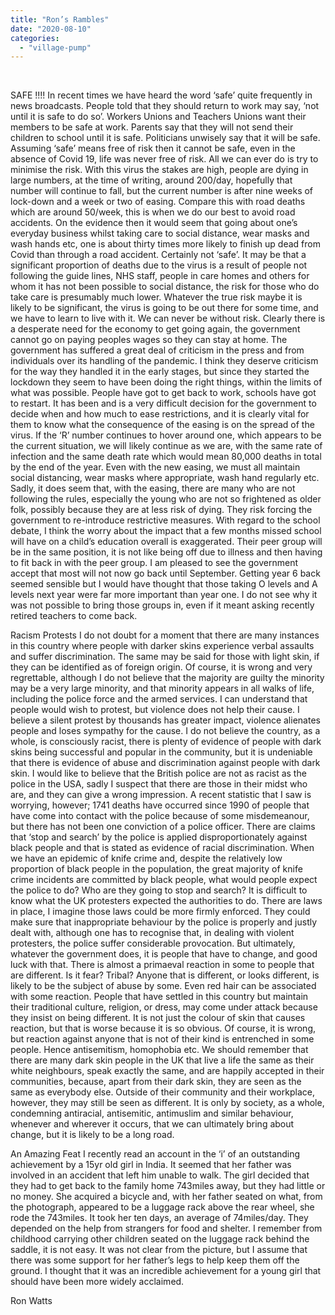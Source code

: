 ```yaml
---
title: "Ron’s Rambles"
date: "2020-08-10"
categories: 
  - "village-pump"
---
```


 

SAFE !!!! In recent times we have heard the word ‘safe’ quite frequently in news broadcasts. People told that they should return to work may say, ‘not until it is safe to do so’. Workers Unions and Teachers Unions want their members to be safe at work. Parents say that they will not send their children to school until it is safe. Politicians unwisely say that it will be safe. Assuming ‘safe’ means free of risk then it cannot be safe, even in the absence of Covid 19, life was never free of risk. All we can ever do is try to minimise the risk. With this virus the stakes are high, people are dying in large numbers, at the time of writing, around 200/day, hopefully that number will continue to fall, but the current number is after nine weeks of lock-down and a week or two of easing. Compare this with road deaths which are around 50/week, this is when we do our best to avoid road accidents. On the evidence then it would seem that going about one’s everyday business whilst taking care to social distance, wear masks and wash hands etc, one is about thirty times more likely to finish up dead from Covid than through a road accident. Certainly not ‘safe’. It may be that a significant proportion of deaths due to the virus is a result of people not following the guide lines, NHS staff, people in care homes and others for whom it has not been possible to social distance, the risk for those who do take care is presumably much lower. Whatever the true risk maybe it is likely to be significant, the virus is going to be out there for some time, and we have to learn to live with it. We can never be without risk. Clearly there is a desperate need for the economy to get going again, the government cannot go on paying peoples wages so they can stay at home. The government has suffered a great deal of criticism in the press and from individuals over its handling of the pandemic. I think they deserve criticism for the way they handled it in the early stages, but since they started the lockdown they seem to have been doing the right things, within the limits of what was possible. People have got to get back to work, schools have got to restart. It has been and is a very difficult decision for the government to decide when and how much to ease restrictions, and it is clearly vital for them to know what the consequence of the easing is on the spread of the virus. If the ‘R’ number continues to hover around one, which appears to be the current situation, we will likely continue as we are, with the same rate of infection and the same death rate which would mean 80,000 deaths in total by the end of the year. Even with the new easing, we must all maintain social distancing, wear masks where appropriate, wash hand regularly etc. Sadly, it does seem that, with the easing, there are many who are not following the rules, especially the young who are not so frightened as older folk, possibly because they are at less risk of dying. They risk forcing the government to re-introduce restrictive measures. With regard to the school debate, I think the worry about the impact that a few months missed school will have on a child’s education overall is exaggerated. Their peer group will be in the same position, it is not like being off due to illness and then having to fit back in with the peer group. I am pleased to see the government accept that most will not now go back until September. Getting year 6 back seemed sensible but I would have thought that those taking O levels and A levels next year were far more important than year one. I do not see why it was not possible to bring those groups in, even if it meant asking recently retired teachers to come back.

Racism Protests I do not doubt for a moment that there are many instances in this country where people with darker skins experience verbal assaults and suffer discrimination. The same may be said for those with light skin, if they can be identified as of foreign origin. Of course, it is wrong and very regrettable, although I do not believe that the majority are guilty the minority may be a very large minority, and that minority appears in all walks of life, including the police force and the armed services. I can understand that people would wish to protest, but violence does not help their cause. I believe a silent protest by thousands has greater impact, violence alienates people and loses sympathy for the cause. I do not believe the country, as a whole, is consciously racist, there is plenty of evidence of people with dark skins being successful and popular in the community, but it is undeniable that there is evidence of abuse and discrimination against people with dark skin. I would like to believe that the British police are not as racist as the police in the USA, sadly I suspect that there are those in their midst who are, and they can give a wrong impression. A recent statistic that I saw is worrying, however; 1741 deaths have occurred since 1990 of people that have come into contact with the police because of some misdemeanour, but there has not been one conviction of a police officer. There are claims that ‘stop and search’ by the police is applied disproportionately against black people and that is stated as evidence of racial discrimination. When we have an epidemic of knife crime and, despite the relatively low proportion of black people in the population, the great majority of knife crime incidents are committed by black people, what would people expect the police to do? Who are they going to stop and search? It is difficult to know what the UK protesters expected the authorities to do. There are laws in place, I imagine those laws could be more firmly enforced. They could make sure that inappropriate behaviour by the police is properly and justly dealt with, although one has to recognise that, in dealing with violent protesters, the police suffer considerable provocation. But ultimately, whatever the government does, it is people that have to change, and good luck with that. There is almost a primaeval reaction in some to people that are different. Is it fear? Tribal? Anyone that is different, or looks different, is likely to be the subject of abuse by some. Even red hair can be associated with some reaction. People that have settled in this country but maintain their traditional culture, religion, or dress, may come under attack because they insist on being different. It is not just the colour of skin that causes reaction, but that is worse because it is so obvious. Of course, it is wrong, but reaction against anyone that is not of their kind is entrenched in some people. Hence antisemitism, homophobia etc. We should remember that there are many dark skin people in the UK that live a life the same as their white neighbours, speak exactly the same, and are happily accepted in their communities, because, apart from their dark skin, they are seen as the same as everybody else. Outside of their community and their workplace, however, they may still be seen as different. It is only by society, as a whole, condemning antiracial, antisemitic, antimuslim and similar behaviour, whenever and wherever it occurs, that we can ultimately bring about change, but it is likely to be a long road.

An Amazing Feat I recently read an account in the ‘i’ of an outstanding achievement by a 15yr old girl in India. It seemed that her father was involved in an accident that left him unable to walk. The girl decided that they had to get back to the family home 743miles away, but they had little or no money. She acquired a bicycle and, with her father seated on what, from the photograph, appeared to be a luggage rack above the rear wheel, she rode the 743miles. It took her ten days, an average of 74miles/day. They depended on the help from strangers for food and shelter. I remember from childhood carrying other children seated on the luggage rack behind the saddle, it is not easy. It was not clear from the picture, but I assume that there was some support for her father’s legs to help keep them off the ground. I thought that it was an incredible achievement for a young girl that should have been more widely acclaimed.

Ron Watts
